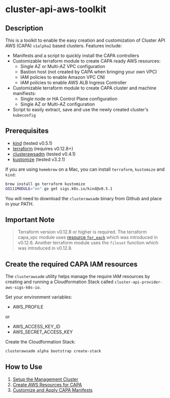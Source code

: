# cluster-api-aws-toolkit

## Description

This is a toolkit to enable the easy creation and customization of Cluster API AWS (CAPA) `v1alpha2` based clusters. Features include:
* Manifests and a script to quickly install the CAPA controllers
* Customizable terraform module to create CAPA ready AWS resources:
    - Single AZ or Multi-AZ VPC configuration
    - Bastion host (not created by CAPA when bringing your own VPC)
    - IAM policies to enable Amazon VPC CNI
    - IAM policies to enable AWS ALB Ingress Controller
* Customizable terraform module to create CAPA cluster and machine manifiests:
    - Single node or HA Control Plane configuration
    - Single AZ or Multi-AZ configuration
* Script to easily extract, save and use the newly created cluster's `kubeconfig`

## Prerequisites

* [kind](https://kind.sigs.k8s.io/#installation-and-usage) (tested v0.5.1)
* [terraform](https://learn.hashicorp.com/terraform/getting-started/install.html) (requires v0.12.8+)
* [clusterawsadm](https://github.com/kubernetes-sigs/cluster-api-provider-aws/releases) (tested v0.4.1)
* [kustomize](https://github.com/kubernetes-sigs/kustomize/releases) (tested v3.2.1)

If you are using `homebrew` on a Mac, you can install `terraform`, `kustomize` and `kind`:

```bash
brew install go terraform kustomize
GO111MODULE="on" go get sigs.k8s.io/kind@v0.5.1
```

You will need to download the `clusterawsadm` binary from Github and place in your PATH.

## Important Note

> Terraform version v0.12.8 or higher is required. The terraform capa_vpc module uses [resource `for_each`](https://www.terraform.io/docs/configuration/resources.html#for_each-multiple-resource-instances-defined-by-a-map-or-set-of-strings) which was introduced in v0.12.6. Another terraform module uses the `fileset` function which was introduced in v0.12.8.

## Create the required CAPA IAM resources

The `clusterawsadm` utility helps manage the require IAM resources by creating and running a Cloudformation Stack called `cluster-api-provider-aws-sigs-k8s-io`.

Set your environment variables:
* AWS_PROFILE

or

* AWS_ACCESS_KEY_ID
* AWS_SECRET_ACCESS_KEY

Create the Cloudformation Stack:

```bash
clusterawsadm alpha bootstrap create-stack
```

## How to Use

1. [Setup the Management Cluster](/v1alpha2/01-capa-controllers/README.md)
2. [Create AWS Resources for CAPA](/v1alpha2/02-aws-resources/README.md)
3. [Customize and Apply CAPA Manifests](/v1alpha2/03-capa-manifests/README.md)
